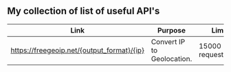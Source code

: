 ## My collection of list of useful API's

|Link       |Purpose          |Limits        |
|-----------|-----------------|--------------|
|https://freegeoip.net/{output_format}/{ip}|Convert IP to Geolocation.| 15000 requests/hour|
